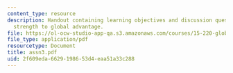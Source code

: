 ```yaml
---
content_type: resource
description: Handout containing learning objectives and discussion questions on local
  strength to global advantage.
file: https://ol-ocw-studio-app-qa.s3.amazonaws.com/courses/15-220-global-strategy-and-organization-spring-2008/2f609eda6629198653d4eaa51a33c288_assn3.pdf
file_type: application/pdf
resourcetype: Document
title: assn3.pdf
uid: 2f609eda-6629-1986-53d4-eaa51a33c288
---
```

